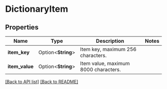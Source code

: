 # DictionaryItem

## Properties

Name | Type | Description | Notes
------------ | ------------- | ------------- | -------------
**item_key** | Option<**String**> | Item key, maximum 256 characters. | 
**item_value** | Option<**String**> | Item value, maximum 8000 characters. | 

[[Back to API list]](../README.md#documentation-for-api-endpoints) [[Back to README]](../README.md)


